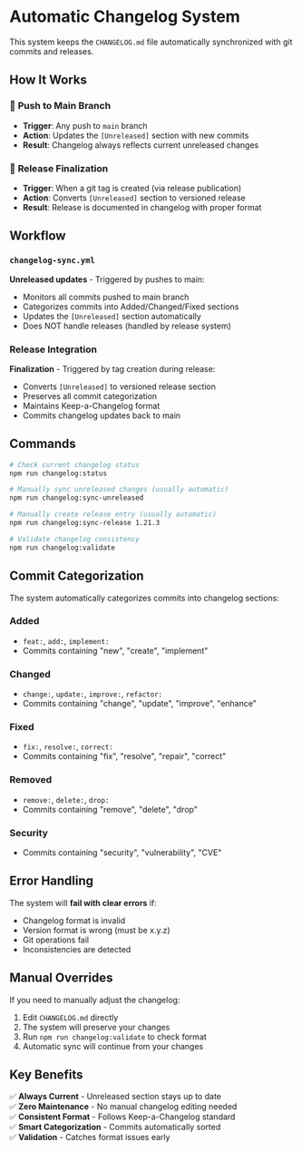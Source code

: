 # Automatic Changelog System

This system keeps the `CHANGELOG.md` file automatically synchronized with git commits and releases.

## How It Works

### 🔄 **Push to Main Branch**

- **Trigger**: Any push to `main` branch
- **Action**: Updates the `[Unreleased]` section with new commits
- **Result**: Changelog always reflects current unreleased changes

### 🚀 **Release Finalization**

- **Trigger**: When a git tag is created (via release publication)
- **Action**: Converts `[Unreleased]` section to versioned release
- **Result**: Release is documented in changelog with proper format

## Workflow

### `changelog-sync.yml`

**Unreleased updates** - Triggered by pushes to main:

- Monitors all commits pushed to main branch
- Categorizes commits into Added/Changed/Fixed sections
- Updates the `[Unreleased]` section automatically
- Does NOT handle releases (handled by release system)

### Release Integration

**Finalization** - Triggered by tag creation during release:

- Converts `[Unreleased]` to versioned release section
- Preserves all commit categorization
- Maintains Keep-a-Changelog format
- Commits changelog updates back to main

## Commands

```bash
# Check current changelog status
npm run changelog:status

# Manually sync unreleased changes (usually automatic)
npm run changelog:sync-unreleased

# Manually create release entry (usually automatic)
npm run changelog:sync-release 1.21.3

# Validate changelog consistency
npm run changelog:validate
```

## Commit Categorization

The system automatically categorizes commits into changelog sections:

### Added

- `feat:`, `add:`, `implement:`
- Commits containing "new", "create", "implement"

### Changed

- `change:`, `update:`, `improve:`, `refactor:`
- Commits containing "change", "update", "improve", "enhance"

### Fixed

- `fix:`, `resolve:`, `correct:`
- Commits containing "fix", "resolve", "repair", "correct"

### Removed

- `remove:`, `delete:`, `drop:`
- Commits containing "remove", "delete", "drop"

### Security

- Commits containing "security", "vulnerability", "CVE"

## Error Handling

The system will **fail with clear errors** if:

- Changelog format is invalid
- Version format is wrong (must be x.y.z)
- Git operations fail
- Inconsistencies are detected

## Manual Overrides

If you need to manually adjust the changelog:

1. Edit `CHANGELOG.md` directly
2. The system will preserve your changes
3. Run `npm run changelog:validate` to check format
4. Automatic sync will continue from your changes

## Key Benefits

✅ **Always Current** - Unreleased section stays up to date  
✅ **Zero Maintenance** - No manual changelog editing needed  
✅ **Consistent Format** - Follows Keep-a-Changelog standard  
✅ **Smart Categorization** - Commits automatically sorted  
✅ **Validation** - Catches format issues early
